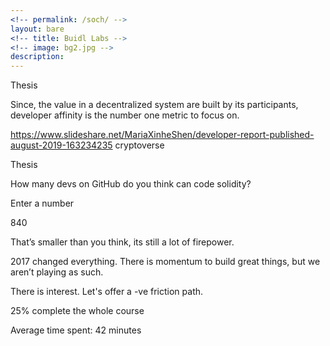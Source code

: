 ```yaml
---
<!-- permalink: /soch/ -->
layout: bare
<!-- title: Buidl Labs -->
<!-- image: bg2.jpg -->
description: 
---
```




Thesis


Since, the value in a decentralized system are built by its participants, developer affinity is the number one metric to focus on.



https://www.slideshare.net/MariaXinheShen/developer-report-published-august-2019-163234235
cryptoverse

Thesis

How many devs on GitHub do you think can code solidity?

Enter a number

840

That’s smaller than you think, its still a lot of firepower. 

2017 changed everything. There is momentum to build great things, but we aren’t playing as such. 

There is interest. Let's offer a -ve friction path. 

25% complete the whole course


Average time spent: 42 minutes


